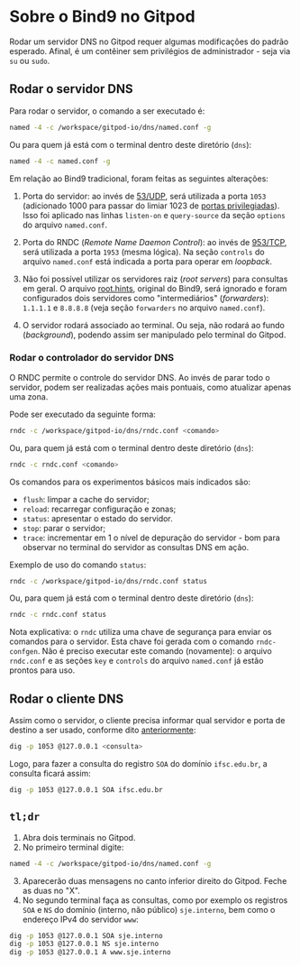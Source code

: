 # Sobre o Bind9 no Gitpod

Rodar um servidor DNS no Gitpod requer algumas modificações do padrão esperado. Afinal, é um contêiner sem privilégios de administrador - seja via `su` ou `sudo`.

## Rodar o servidor DNS

Para rodar o servidor, o comando a ser executado é:
```bash
named -4 -c /workspace/gitpod-io/dns/named.conf -g
```
Ou para quem já está com o terminal dentro deste diretório (`dns`):
```bash
named -4 -c named.conf -g
```

Em relação ao Bind9 tradicional, foram feitas as seguintes alterações:
1. Porta do servidor: ao invés de [53/UDP](https://www.iana.org/assignments/service-names-port-numbers/service-names-port-numbers.txt), será utilizada a porta `1053` (adicionado 1000 para passar do limiar 1023 de [portas privilegiadas](https://www.w3.org/Daemon/User/Installation/PrivilegedPorts.html)). Isso foi aplicado nas linhas `listen-on` e `query-source` da seção `options` do arquivo `named.conf`.

1. Porta do RNDC (_Remote Name Daemon Control_): ao invés de [953/TCP]((https://www.iana.org/assignments/service-names-port-numbers/service-names-port-numbers.txt)), será utilizada a porta `1953` (mesma lógica). Na seção `controls` do arquivo `named.conf` está indicada a porta para operar em _loopback_.
1. Não foi possível utilizar os servidores raiz (_root servers_) para consultas em geral. O arquivo [root.hints](https://www.internic.net/domain/named.root), original do Bind9, será ignorado e foram configurados dois servidores como "intermediários" (_forwarders_): `1.1.1.1` e `8.8.8.8` (veja seção `forwarders` no arquivo `named.conf`).
1. O servidor rodará associado ao terminal. Ou seja, não rodará ao fundo (_background_), podendo assim ser manipulado pelo terminal do Gitpod.

### Rodar o controlador do servidor DNS

O RNDC permite o controle do servidor DNS. Ao invés de parar todo o servidor, podem ser realizadas ações mais pontuais, como atualizar apenas uma zona.

Pode ser executado da seguinte forma:
```bash
rndc -c /workspace/gitpod-io/dns/rndc.conf <comando>
```
Ou, para quem já está com o terminal dentro deste diretório (`dns`):
```bash
rndc -c rndc.conf <comando>
```

Os comandos para os experimentos básicos mais indicados são:
- `flush`: limpar a cache do servidor;
- `reload`: recarregar configuração e zonas;
- `status`: apresentar o estado do servidor.
- `stop`: parar o servidor;
- `trace`: incrementar em 1 o nível de depuração do servidor - bom para observar no terminal do servidor as consultas DNS em ação.

Exemplo de uso do comando `status`: 
```bash
rndc -c /workspace/gitpod-io/dns/rndc.conf status
```
Ou, para quem já está com o terminal dentro deste diretório (`dns`):
```bash
rndc -c rndc.conf status
```

Nota explicativa: o `rndc` utiliza uma chave de segurança para enviar os comandos para o servidor. Esta chave foi gerada com o comando `rndc-confgen`. Não é preciso executar este comando (novamente): o arquivo `rndc.conf` e as seções `key` e `controls` do arquivo `named.conf` já estão prontos para uso.

## Rodar o cliente DNS

Assim como o servidor, o cliente precisa informar qual servidor e porta de destino a ser usado, conforme dito [anteriormente](#Rodar_o_servidor_DNS):
```bash
dig -p 1053 @127.0.0.1 <consulta>
```

Logo, para fazer a consulta do registro `SOA` do domínio `ifsc.edu.br`, a consulta ficará assim:
```bash
dig -p 1053 @127.0.0.1 SOA ifsc.edu.br
```

## `tl;dr`

1. Abra dois terminais no Gitpod.
2. No primeiro terminal digite:
```bash
named -4 -c /workspace/gitpod-io/dns/named.conf -g
```
3. Aparecerão duas mensagens no canto inferior direito do Gitpod. Feche as duas no "X".
4. No segundo terminal faça as consultas, como por exemplo os registros `SOA` e `NS` do domínio (interno, não público) `sje.interno`, bem como o endereço IPv4 do servidor `www`:
```bash
dig -p 1053 @127.0.0.1 SOA sje.interno
dig -p 1053 @127.0.0.1 NS sje.interno
dig -p 1053 @127.0.0.1 A www.sje.interno
```
